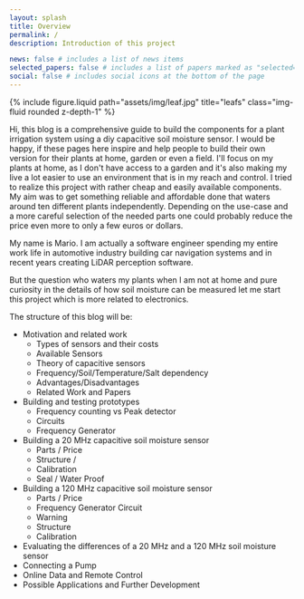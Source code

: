 ```yaml
---
layout: splash
title: Overview
permalink: /
description: Introduction of this project

news: false # includes a list of news items
selected_papers: false # includes a list of papers marked as "selected={true}"
social: false # includes social icons at the bottom of the page
---
```


<div class=".l-page">
  {% include figure.liquid path="assets/img/leaf.jpg" title="leafs" class="img-fluid rounded z-depth-1" %}
</div>

Hi, this blog is a comprehensive guide to build the components for a plant irrigation system using a diy capacitive soil moisture sensor. I would be happy, if these pages here inspire and help people to build their own version for their plants at home, garden or even a field. I'll focus on my plants at home, as I don't have access to a garden and it's also making my live a lot easier to use an environment that is in my reach and control. I tried to realize this project with rather cheap and easily available components. My aim was to get something reliable and affordable done that waters around ten different plants independently. Depending on the use-case and a more careful selection of the needed parts one could probably reduce the price even more to only a few euros or dollars.

My name is Mario. I am actually a software engineer spending my entire work life in automotive industry building car navigation systems and in recent years creating LiDAR perception software. 

But the question who waters my plants when I am not at home and pure curiosity in the details of how soil moisture can be measured let me start this project which is more related to electronics. 

The structure of this blog will be:
 
 * Motivation and related work
   * Types of sensors and their costs
   * Available Sensors
   * Theory of capacitive sensors
   * Frequency/Soil/Temperature/Salt dependency
   * Advantages/Disadvantages
   * Related Work and Papers
 * Building and testing prototypes
   * Frequency counting vs Peak detector
   * Circuits
   * Frequency Generator
 * Building a 20 MHz capacitive soil moisture sensor
   * Parts / Price
   * Structure / 
   * Calibration
   * Seal / Water Proof
 * Building a 120 MHz capacitive soil moisture sensor
   * Parts / Price
   * Frequency Generator Circuit
   * Warning
   * Structure  
   * Calibration   
 * Evaluating the differences of a 20 MHz and a 120 MHz soil moisture sensor
 * Connecting a Pump
 * Online Data and Remote Control
 * Possible Applications and Further Development 
